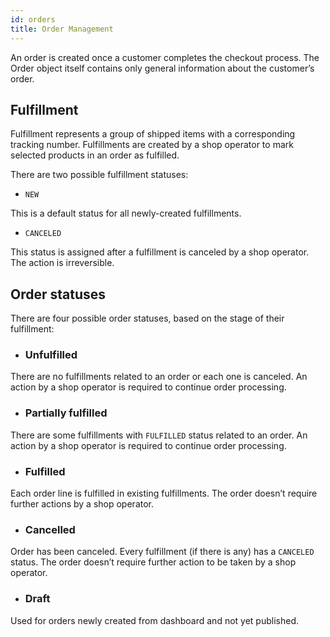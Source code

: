 ```yaml
---
id: orders
title: Order Management
---
```


An order is created once a customer completes the checkout process. The Order object itself contains only general information about the customer’s order.


## Fulfillment

Fulfillment represents a group of shipped items with a corresponding tracking number. Fulfillments are created by a shop operator to mark selected products in an order as fulfilled.

There are two possible fulfillment statuses:


* `NEW`

This is a default status for all newly-created fulfillments.


* `CANCELED`

This status is assigned after a fulfillment is canceled by a shop operator. The action is irreversible.


## Order statuses

There are four possible order statuses, based on the stage of their fulfillment:


* ### Unfulfilled

There are no fulfillments related to an order or each one is canceled. An action by a shop operator is required to continue order processing.


* ### Partially fulfilled

There are some fulfillments with `FULFILLED` status related to an order. An action by a shop operator is required to continue order processing.


* ### Fulfilled

Each order line is fulfilled in existing fulfillments. The order doesn’t require further actions by a shop operator.


* ### Cancelled

Order has been canceled. Every fulfillment (if there is any) has a `CANCELED` status. The order doesn’t require further action to be taken by a shop operator.


* ### Draft

Used for orders newly created from dashboard and not yet published.